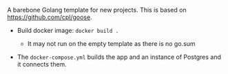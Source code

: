 A barebone Golang template for new projects.
This is based on https://github.com/cpl/goose.

- Build docker image: `docker build .`
    - It may not run on the empty template as there is no go.sum

- The `docker-compose.yml` builds the app and an instance of Postgres and it connects them.
